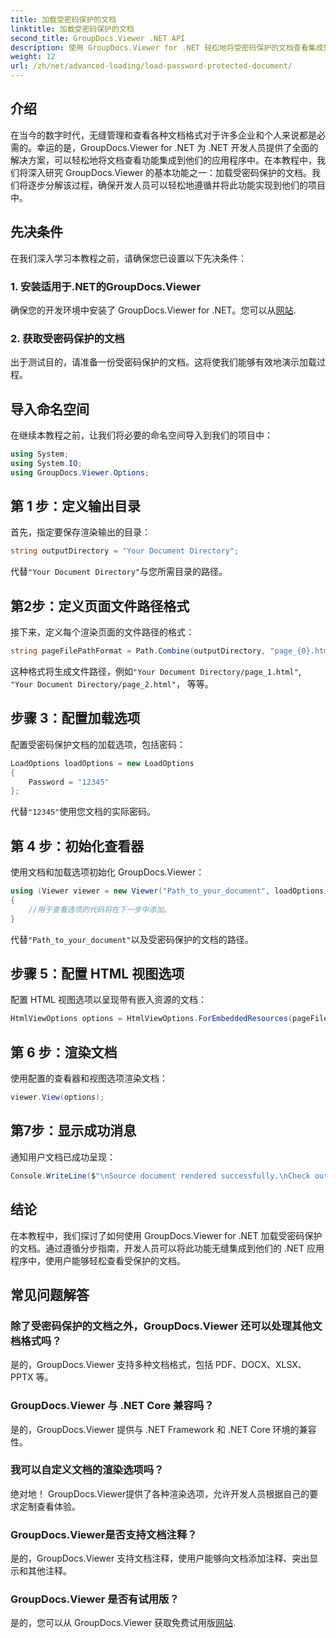 ```yaml
---
title: 加载受密码保护的文档
linktitle: 加载受密码保护的文档
second_title: GroupDocs.Viewer .NET API
description: 使用 GroupDocs.Viewer for .NET 轻松地将受密码保护的文档查看集成到 .NET 应用程序中。按照我们的分步教程进行无缝操作。
weight: 12
url: /zh/net/advanced-loading/load-password-protected-document/
---
```

## 介绍
在当今的数字时代，无缝管理和查看各种文档格式对于许多企业和个人来说都是必需的。幸运的是，GroupDocs.Viewer for .NET 为 .NET 开发人员提供了全面的解决方案，可以轻松地将文档查看功能集成到他们的应用程序中。在本教程中，我们将深入研究 GroupDocs.Viewer 的基本功能之一：加载受密码保护的文档。我们将逐步分解该过程，确保开发人员可以轻松地遵循并将此功能实现到他们的项目中。
## 先决条件
在我们深入学习本教程之前，请确保您已设置以下先决条件：
### 1. 安装适用于.NET的GroupDocs.Viewer
确保您的开发环境中安装了 GroupDocs.Viewer for .NET。您可以从[网站](https://releases.groupdocs.com/viewer/net/).
### 2. 获取受密码保护的文档
出于测试目的，请准备一份受密码保护的文档。这将使我们能够有效地演示加载过程。

## 导入命名空间
在继续本教程之前，让我们将必要的命名空间导入到我们的项目中：
```csharp
using System;
using System.IO;
using GroupDocs.Viewer.Options;
```

## 第 1 步：定义输出目录
首先，指定要保存渲染输出的目录：
```csharp
string outputDirectory = "Your Document Directory";
```
代替`"Your Document Directory"`与您所需目录的路径。
## 第2步：定义页面文件路径格式
接下来，定义每个渲染页面的文件路径的格式：
```csharp
string pageFilePathFormat = Path.Combine(outputDirectory, "page_{0}.html");
```
这种格式将生成文件路径，例如`"Your Document Directory/page_1.html"`, `"Your Document Directory/page_2.html"`， 等等。
## 步骤 3：配置加载选项
配置受密码保护文档的加载选项，包括密码：
```csharp
LoadOptions loadOptions = new LoadOptions
{
    Password = "12345"
};
```
代替`"12345"`使用您文档的实际密码。
## 第 4 步：初始化查看器
使用文档和加载选项初始化 GroupDocs.Viewer：
```csharp
using (Viewer viewer = new Viewer("Path_to_your_document", loadOptions))
{
    //用于查看选项的代码将在下一步中添加。
}
```
代替`"Path_to_your_document"`以及受密码保护的文档的路径。
## 步骤 5：配置 HTML 视图选项
配置 HTML 视图选项以呈现带有嵌入资源的文档：
```csharp
HtmlViewOptions options = HtmlViewOptions.ForEmbeddedResources(pageFilePathFormat);
```
## 第 6 步：渲染文档
使用配置的查看器和视图选项渲染文档：
```csharp
viewer.View(options);
```
## 第7步：显示成功消息
通知用户文档已成功呈现：
```csharp
Console.WriteLine($"\nSource document rendered successfully.\nCheck output in {outputDirectory}.");
```

## 结论
在本教程中，我们探讨了如何使用 GroupDocs.Viewer for .NET 加载受密码保护的文档。通过遵循分步指南，开发人员可以将此功能无缝集成到他们的 .NET 应用程序中，使用户能够轻松查看受保护的文档。
## 常见问题解答
### 除了受密码保护的文档之外，GroupDocs.Viewer 还可以处理其他文档格式吗？
是的，GroupDocs.Viewer 支持多种文档格式，包括 PDF、DOCX、XLSX、PPTX 等。
### GroupDocs.Viewer 与 .NET Core 兼容吗？
是的，GroupDocs.Viewer 提供与 .NET Framework 和 .NET Core 环境的兼容性。
### 我可以自定义文档的渲染选项吗？
绝对地！ GroupDocs.Viewer提供了各种渲染选项，允许开发人员根据自己的要求定制查看体验。
### GroupDocs.Viewer是否支持文档注释？
是的，GroupDocs.Viewer 支持文档注释，使用户能够向文档添加注释、突出显示和其他注释。
### GroupDocs.Viewer 是否有试用版？
是的，您可以从 GroupDocs.Viewer 获取免费试用版[网站](https://releases.groupdocs.com/).